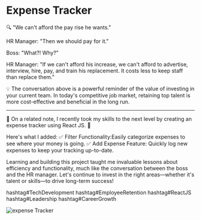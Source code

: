 
# Expense Tracker

🔍 "We can't afford the pay rise he wants."

HR Manager: "Then we should pay for it."

Boss: "What?! Why?"

HR Manager: "If we can't afford his increase, we can't afford to advertise, interview, hire, pay, and train his replacement. It costs less to keep staff than replace them."

💡 The conversation above is a powerful reminder of the value of investing in your current team. In today's competitive job market, retaining top talent is more cost-effective and beneficial in the long run.

---

🚀 On a related note, I recently took my skills to the next level by creating an expense tracker using React JS. 🌟

Here's what I added:
✅ Filter Functionality:Easily categorize expenses to see where your money is going.
✅ Add Expense Feature: Quickly log new expenses to keep your tracking up-to-date.

Learning and building this project taught me invaluable lessons about efficiency and functionality, much like the conversation between the boss and the HR manager. Let's continue to invest in the right areas—whether it's talent or skills—to drive long-term success!

hashtag#TechDevelopment hashtag#EmployeeRetention hashtag#ReactJS hashtag#Leadership hashtag#CareerGrowth

![expense Tracker](https://github.com/pranjalkuhikar/Expense-Tracker/assets/99873964/85419568-0b9d-4006-b0be-1d641b1b0b3a)













